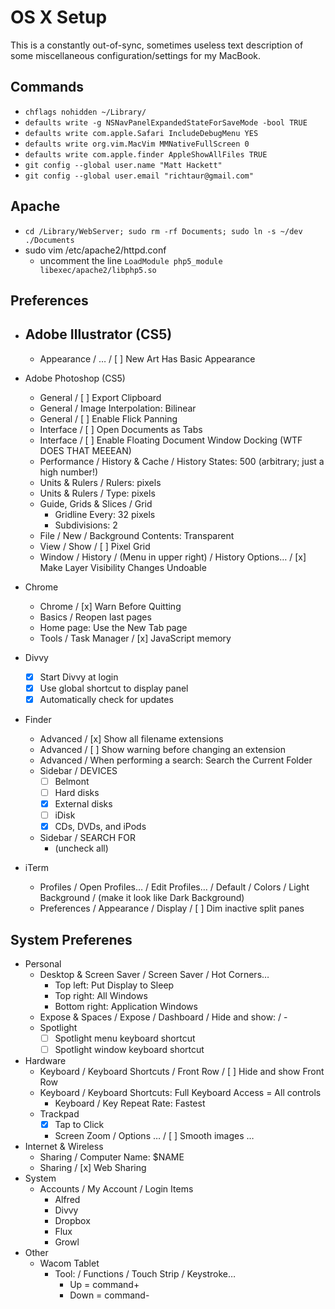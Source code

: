 # OS X Setup

This is a constantly out-of-sync, sometimes useless text description of some miscellaneous configuration/settings for my MacBook.

## Commands

* `chflags nohidden ~/Library/`
* `defaults write -g NSNavPanelExpandedStateForSaveMode -bool TRUE`
* `defaults write com.apple.Safari IncludeDebugMenu YES`
* `defaults write org.vim.MacVim MMNativeFullScreen 0`
* `defaults write com.apple.finder AppleShowAllFiles TRUE`
* `git config --global user.name "Matt Hackett"`
* `git config --global user.email "richtaur@gmail.com"`

## Apache

* `cd /Library/WebServer; sudo rm -rf Documents; sudo ln -s ~/dev ./Documents`
* sudo vim /etc/apache2/httpd.conf
	- uncomment the line `LoadModule php5_module libexec/apache2/libphp5.so`

## Preferences

* Adobe Illustrator (CS5)
	- 
	- Appearance / … / [ ] New Art Has Basic Appearance

* Adobe Photoshop (CS5)
	- General / [ ] Export Clipboard
	- General / Image Interpolation: Bilinear
	- General / [ ] Enable Flick Panning
	- Interface / [ ] Open Documents as Tabs
	- Interface / [ ] Enable Floating Document Window Docking (WTF DOES THAT MEEEAN)
	- Performance / History & Cache / History States: 500 (arbitrary; just a high number!)
	- Units & Rulers / Rulers: pixels
	- Units & Rulers / Type: pixels
	- Guide, Grids & Slices / Grid
		* Gridline Every: 32 pixels
		* Subdivisions: 2
	- File / New / Background Contents: Transparent
	- View / Show / [ ] Pixel Grid
	- Window / History / (Menu in upper right) / History Options… / [x] Make Layer Visibility Changes Undoable
* Chrome
	- Chrome / [x] Warn Before Quitting
	- Basics / Reopen last pages
	- Home page: Use the New Tab page
	- Tools / Task Manager / [x] JavaScript memory
* Divvy
	- [x] Start Divvy at login
	- [x] Use global shortcut to display panel
	- [x] Automatically check for updates
* Finder
	- Advanced / [x] Show all filename extensions
	- Advanced / [ ] Show warning before changing an extension
	- Advanced / When performing a search: Search the Current Folder
	- Sidebar / DEVICES
		* [ ] Belmont
		* [ ] Hard disks
		* [x] External disks
		* [ ] iDisk
		* [x] CDs, DVDs, and iPods
	- Sidebar / SEARCH FOR
		* (uncheck all)
* iTerm
	- Profiles / Open Profiles… / Edit Profiles… / Default / Colors / Light Background / (make it look like Dark Background)
	- Preferences / Appearance / Display / [ ] Dim inactive split panes

## System Preferenes

* Personal
	- Desktop & Screen Saver / Screen Saver / Hot Corners…
		* Top left: Put Display to Sleep
		* Top right: All Windows
		* Bottom right: Application Windows
	- Expose & Spaces / Expose / Dashboard / Hide and show: / -
	- Spotlight
		* [ ] Spotlight menu keyboard shortcut
		* [ ] Spotlight window keyboard shortcut
* Hardware
	- Keyboard / Keyboard Shortcuts / Front Row / [ ] Hide and show Front Row
	- Keyboard / Keyboard Shortcuts: Full Keyboard Access = All controls
		* Keyboard / Key Repeat Rate: Fastest
	- Trackpad
		* [x] Tap to Click
		* Screen Zoom / Options … / [ ] Smooth images …
* Internet & Wireless
	- Sharing / Computer Name: $NAME
	- Sharing / [x] Web Sharing
* System
	- Accounts / My Account / Login Items
		* Alfred
		* Divvy
		* Dropbox
		* Flux
		* Growl
* Other
	- Wacom Tablet
		* Tool: / Functions / Touch Strip / Keystroke…
			- Up = command+
			- Down = command-
